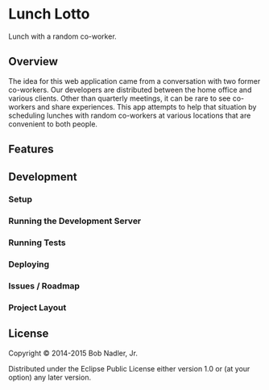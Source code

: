 # Lunch Lotto
Lunch with a random co-worker.

## Overview
The idea for this web application came from a conversation with two former
co-workers. Our developers are distributed between the home office and various
clients. Other than quarterly meetings, it can be rare to see co-workers and
share experiences. This app attempts to help that situation by scheduling
lunches with random co-workers at various locations that are convenient to both
people.

## Features

## Development
### Setup
### Running the Development Server
### Running Tests
### Deploying
### Issues / Roadmap
### Project Layout

## License

Copyright © 2014-2015 Bob Nadler, Jr.

Distributed under the Eclipse Public License either version 1.0 or (at your
option) any later version.
